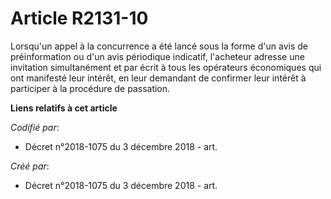 # Article R2131-10

Lorsqu'un appel à la concurrence a été lancé sous la forme d'un avis de préinformation ou d'un avis périodique indicatif,
l'acheteur adresse une invitation simultanément et par écrit à tous les opérateurs économiques qui ont manifesté leur
intérêt, en leur demandant de confirmer leur intérêt à participer à la procédure de passation.

**Liens relatifs à cet article**

_Codifié par_:

  - Décret n°2018-1075 du 3 décembre 2018 - art.

_Créé par_:

  - Décret n°2018-1075 du 3 décembre 2018 - art.
